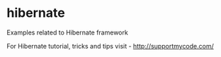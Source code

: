 hibernate
=========

Examples related to Hibernate framework

For Hibernate tutorial, tricks and tips visit - http://supportmycode.com/
